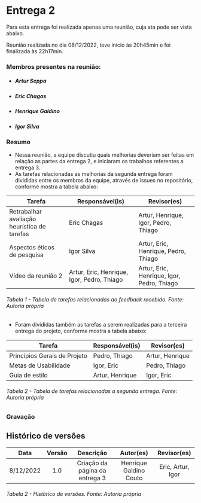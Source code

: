 # Entrega 2

Para esta entrega foi realizada apenas uma reunião, cuja ata pode ser vista abaixo.

Reunião realizada no dia 08/12/2022, teve início às 20h45min e foi finalizada às 22h17min.
### Membros presentes na reunião:
- ##### Artur Seppa
- ##### Eric Chagas
- ##### Henrique Galdino
- ##### Igor Silva

### Resumo

- Nessa reunião, a equipe discutiu quais melhorias deveriam ser feitas em relação as partes da entrega 2, e iniciaram os trabalhos referentes a entrega 3.
- As tarefas relacionadas as melhorias da segunda entrega foram divididas entre os membros da equipe, através de issues no repositório, conforme mostra a tabela abaixo:

| Tarefa | Responsável(is) | Revisor(es) |
| ---- | ---- |------------------------ |
| Retrabalhar avaliação heurística de tarefas | Eric Chagas | Artur, Henrique, Igor, Pedro, Thiago |
| Aspectos éticos de pesquisa | Igor Silva | Artur, Eric, Henrique, Pedro, Thiago |
| Vídeo da reunião 2 | Artur, Eric, Henrique, Igor, Pedro, Thiago | Artur, Eric, Henrique, Igor, Pedro, Thiago |


###### Tabela 1 - Tabela de tarefas relacionadas ao feedback recebido. Fonte: Autoria própria

- Foram divididas também as tarefas a serem realizadas para a terceira entrega do projeto, conforme mostra a tabela abaixo:

| Tarefa | Responsável(is) | Revisor(es) |
| ---- | ---- |------------------------ |
| Princípios Gerais de Projeto | Pedro, Thiago | Artur, Henrique |
| Metas de Usabilidade | Igor, Eric | Pedro, Thiago |
| Guia de estilo | Artur, Henrique | Igor, Eric |
###### Tabela 2 - Tabela de tarefas relacionadas a segunda entrega. Fonte: Autoria própria

### Gravação


## Histórico de versões
|    Data    | Versão |                                       Descrição                                       |        Autor(es)        |         Revisor(es)         |
| :--------: | :----: | :-----------------------------------------------------------------------------------: | :---------------------: | :---------------------: |
| 8/12/2022 |  1.0   |                            Criação da página da entrega 3                         |   Henrique Galdino Couto    | Eric, Artur, Igor |



###### Tabela 2 - Histórico de versões. Fonte: Autoria própria
